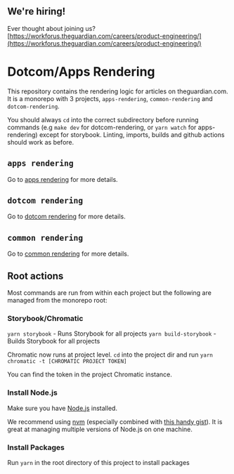 ## We're hiring!

Ever thought about joining us?
[https://workforus.theguardian.com/careers/product-engineering/](https://workforus.theguardian.com/careers/product-engineering/)

# Dotcom/Apps Rendering

This repository contains the rendering logic for articles on theguardian.com. It is a monorepo with 3 projects, `apps-rendering`, `common-rendering` and `dotcom-rendering`.

You should always `cd` into the correct subdirectory before running commands (e.g `make dev` for dotcom-rendering, or `yarn watch` for apps-rendering) except for storybook. Linting, imports, builds and github actions should work as before.

## `apps rendering`

Go to [apps rendering](apps-rendering/README.md) for more details.

## `dotcom rendering`

Go to [dotcom rendering](dotcom-rendering/README.md) for more details.

## `common rendering`

Go to [common rendering](common-rendering/README.md) for more details.

## Root actions

Most commands are run from within each project but the following are managed from the monorepo root:

### Storybook/Chromatic

`yarn storybook` - Runs Storybook for all projects
`yarn build-storybook` - Builds Storybook for all projects

Chromatic now runs at project level. `cd` into the project dir and run `yarn chromatic -t [CHROMATIC PROJECT TOKEN]`

You can find the token in the project Chromatic instance.

### Install Node.js

Make sure you have [Node.js](https://nodejs.org) installed.

We recommend using [nvm](https://github.com/creationix/nvm) (especially combined with [this handy gist](https://gist.github.com/sndrs/5940e9e8a3f506b287233ed65365befb)). It is great at managing multiple versions of Node.js on one machine.

### Install Packages

Run `yarn` in the root directory of this project to install packages
